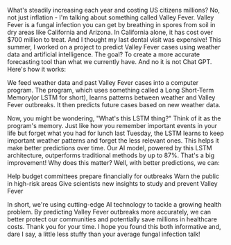 


What's steadily increasing each year and costing US citizens millions? No, not just inflation - I'm talking about something called Valley Fever.
Valley Fever is a fungal infection you can get by breathing in spores from soil in dry areas like California and Arizona. In California alone, it has cost over $700 million to treat. And I thought my last dental visit was expensive!
This summer, I worked on a project to predict Valley Fever cases using weather data and artificial intelligence. The goal? To create a more accurate forecasting tool than what we currently have. And no it is not Chat GPT.
Here's how it works:

We feed weather data and past Valley Fever cases into a computer program.
The program, which uses something called a Long Short-Term Memory(or LSTM for short), learns patterns between weather and Valley Fever outbreaks.
It then predicts future cases based on new weather data.

Now, you might be wondering, "What's this LSTM thing?" Think of it as the program's memory. Just like how you remember important events in your life but forget what you had for lunch last Tuesday, the LSTM learns to keep important weather patterns and forget the less relevant ones. This helps it make better predictions over time.
Our AI model, powered by this LSTM architecture, outperforms traditional methods by up to 87%. That's a big improvement!
Why does this matter? Well, with better predictions, we can:

Help budget committees prepare financially for outbreaks
Warn the public in high-risk areas
Give scientists new insights to study and prevent Valley Fever

In short, we're using cutting-edge AI technology to tackle a growing health problem. By predicting Valley Fever outbreaks more accurately, we can better protect our communities and potentially save millions in healthcare costs.
Thank you for your time. I hope you found this both informative and, dare I say, a little less stuffy than your average fungal infection talk!